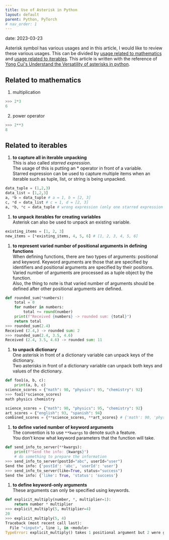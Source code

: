 ```yaml
---
title: Use of Asterisk in Python
layout: default
parent: Python, PyTorch
# nav_order: 1
---
```

date: 2023-03-23

Asterisk symbol has various usages and in this article, I would like to review these various usages. This can be divided by [usage related to mathematics](https://lylajeon.github.io/docs/Python_PyTorch/asterisk/#related-to-mathematics) and [usage related to iterables](https://lylajeon.github.io/docs/Python_PyTorch/asterisk/#related-to-iterables). This article is written with the reference of [Yong Cui's Understand the Versatility of asterisks in python](https://betterprogramming.pub/understand-the-versatility-of-asterisks-in-python-know-8-use-cases-722bff20e84c).


## Related to mathematics
1. multiplication
```python
>>> 2*3
6
```
2. power operator 
```python
>>> 2**3
8
```

## Related to iterables 
1. **to capture all in iterable unpacking** <br/>
   This is also called *starred expression*. <br/>
   The usage of this is putting an * operator in front of a variable. <br/>
   Starred expression can be used to capture multiple items when an iterable such as tuple, list, or string is being unpacked. 
```python
data_tuple = (1,2,3)
data_list = [1,2,3]
a, *b = data_tuple # a = 1, b = [2, 3]
c, *d = data_list # c = 1, d = [2, 3]
a, *b, *c = data_tuple # wrong expression (only one starred expression allowed)
```
1. **to unpack iterables for creating variables** <br/>
   Asterisk can also be used to unpack an existing variable.<br/>
```python
existing_items = [1, 2, 3]
new_items = [*existing_items, 4, 5, 6] # [1, 2, 3, 4, 5, 6]
```
1. **to represent varied number of positional arguments in defining functions** <br/>
   When defining functions, there are two types of arguments: positional and keyword. Keyword arguments are those that are specified by identifiers and positional arguments are specified by their positions. <br/>
   Varied number of arguments are processed as a tuple object by the function. <br/>
   Also, the thing to note is that varied number of arguments should be defined after other positional arguments are defined.
```python
def rounded_sum(*numbers):
    total = 0
    for number in numbers:
        total += round(number)
    print(f"Received {numbers} -> rounded sum: {total}")
    return total
>>> rounded_sum(2.4) 
Received (2.4,) -> rounded sum: 2
>>> rounded_sum(2.4, 3.5, 4.6)
Received (2.4, 3.5, 4.6) -> rounded sum: 11
```
1. **to unpack dictionary**<br/>
   One asterisk in front of a dictionary variable can unpack keys of the dictionary. <br/>
   Two asterisks in front of a dictionary variable can unpack both keys and values of the dictionary.
```python
def foo1(a, b, c): 
    print(a, b, c)
science_scores = {"math": 90, "physics": 95, "chemistry": 92}
>>> foo1(*science_scores) 
math physics chemistry
```
```python
science_scores = {"math": 90, "physics": 95, "chemistry": 92}
art_scores = {"english": 93, "spanish": 94}
combined_scores = {**science_scores, **art_scores} # {'math': 90, 'physics': 95, 'chemistry': 92, 'english': 93, 'spanish': 94}
```
1. **to define varied number of keyword arguments** <br/>
   The convention is to use `**kwargs` to denote such a feature. <br/>
   You don’t know what keyword parameters that the function will take.
```python
def send_info_to_server(**kwargs):
    print(f"Send the info: {kwargs}")
    # do something to prepare the information
>>> send_info_to_server(postId="abc", userId="user")
Send the info: {'postId': 'abc', 'userId': 'user'}
>>> send_info_to_server(like=True, status="success")
Send the info: {'like': True, 'status': 'success'}
```
1. **to define keyword-only arguments**<br/>
   These arguments can only be specified using keywords.
```python
def explicit_multiply(number, *, multiplier=1):
    return number * multiplier
>>> explicit_multiply(5, multiplier=4)
20
>>> explicit_multiply(5, 4)
Traceback (most recent call last):
  File "<input>", line 1, in <module>
TypeError: explicit_multiply() takes 1 positional argument but 2 were given
```
   